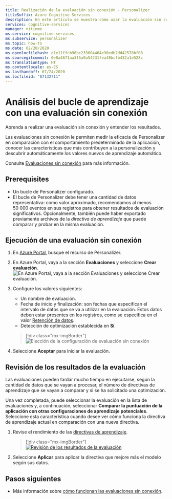 ```yaml
---
title: Realización de la evaluación sin conexión - Personalizer
titleSuffix: Azure Cognitive Services
description: En este artículo se muestra cómo usar la evaluación sin conexión para medir la eficacia de la aplicación y analizar el bucle de aprendizaje.
services: cognitive-services
manager: nitinme
ms.service: cognitive-services
ms.subservice: personalizer
ms.topic: how-to
ms.date: 02/20/2020
ms.openlocfilehash: d1e11ffcb96bc233604464e90edb7dd42578bf08
ms.sourcegitcommit: 0e8a4671aa3f5a9a54231fea48bcfb432a1e528c
ms.translationtype: HT
ms.contentlocale: es-ES
ms.lasthandoff: 07/24/2020
ms.locfileid: "87132711"
---
```

# <a name="analyze-your-learning-loop-with-an-offline-evaluation"></a>Análisis del bucle de aprendizaje con una evaluación sin conexión

Aprenda a realizar una evaluación sin conexión y entender los resultados.

Las evaluaciones sin conexión le permiten medir la eficacia de Personalizer en comparación con el comportamiento predeterminado de la aplicación, conocer las características que más contribuyen a la personalización y descubrir automáticamente los valores nuevos de aprendizaje automático.

Consulte [Evaluaciones sin conexión](concepts-offline-evaluation.md) para más información.

## <a name="prerequisites"></a>Prerequisites

* Un bucle de Personalizer configurado.
* El bucle de Personalizer debe tener una cantidad de datos representativa: como valor aproximado, recomendamos al menos 50 000 eventos en sus registros para obtener resultados de evaluación significativos. Opcionalmente, también puede haber exportado previamente archivos de la  _directiva de aprendizaje_ que puede comparar y probar en la misma evaluación.

## <a name="run-an-offline-evaluation"></a>Ejecución de una evaluación sin conexión

1. En [Azure Portal](https://azure.microsoft.com/free/), busque el recurso de Personalizer.
1. En Azure Portal, vaya a la sección **Evaluaciones** y seleccione **Crear evaluación**.
    ![En Azure Portal, vaya a la sección **Evaluaciones** y seleccione **Crear evaluación**.](./media/offline-evaluation/create-new-offline-evaluation.png)
1. Configure los valores siguientes:

    * Un nombre de evaluación.
    * Fecha de inicio y finalización: son fechas que especifican el intervalo de datos que se va a utilizar en la evaluación. Estos datos deben estar presentes en los registros, como se especifica en el valor [Retención de datos](how-to-settings.md).
    * Detección de optimización establecida en **Sí**.

    > [!div class="mx-imgBorder"]
    > ![Elección de la configuración de evaluación sin conexión](./media/offline-evaluation/create-an-evaluation-form.png)

1. Seleccione **Aceptar** para iniciar la evaluación.

## <a name="review-the-evaluation-results"></a>Revisión de los resultados de la evaluación

Las evaluaciones pueden tardar mucho tiempo en ejecutarse, según la cantidad de datos que se vayan a procesar, el número de directivas de aprendizaje que se vayan a comparar y si se ha solicitado una optimización.

Una vez completada, puede seleccionar la evaluación en la lista de evaluaciones y, a continuación, seleccionar **Comparar la puntuación de la aplicación con otras configuraciones de aprendizaje potenciales**. Seleccione esta característica cuando desee ver cómo funciona la directiva de aprendizaje actual en comparación con una nueva directiva.

1. Revise el rendimiento de las [directivas de aprendizaje](concepts-offline-evaluation.md#discovering-the-optimized-learning-policy).

    > [!div class="mx-imgBorder"]
    > [![Revisión de los resultados de la evaluación](./media/offline-evaluation/evaluation-results.png)](./media/offline-evaluation/evaluation-results.png#lightbox)

1. Seleccione **Aplicar** para aplicar la directiva que mejore más el modelo según sus datos.

## <a name="next-steps"></a>Pasos siguientes

* Más información sobre [cómo funcionan las evaluaciones sin conexión](concepts-offline-evaluation.md).
